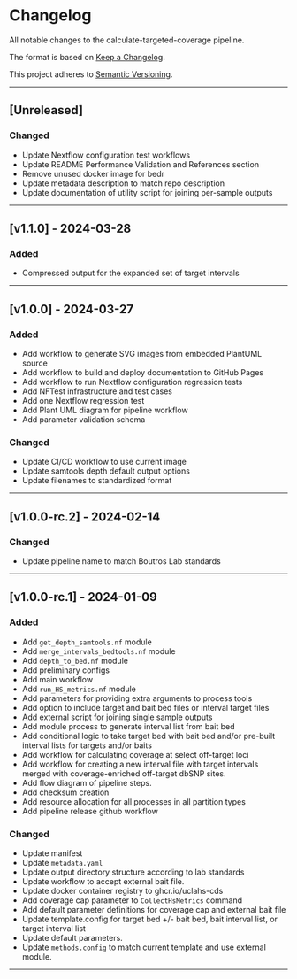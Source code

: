 # Changelog
All notable changes to the calculate-targeted-coverage pipeline.

The format is based on [Keep a Changelog](https://keepachangelog.com/en/1.0.0/).

This project adheres to [Semantic Versioning](https://semver.org/spec/v2.0.0.html).

---

## [Unreleased]

### Changed
- Update Nextflow configuration test workflows
- Update README Performance Validation and References section
- Remove unused docker image for bedr
- Update metadata description to match repo description
- Update documentation of utility script for joining per-sample outputs

---

## [v1.1.0] - 2024-03-28
### Added
- Compressed output for the expanded set of target intervals

---

## [v1.0.0] - 2024-03-27
### Added
- Add workflow to generate SVG images from embedded PlantUML source
- Add workflow to build and deploy documentation to GitHub Pages
- Add workflow to run Nextflow configuration regression tests
- Add NFTest infrastructure and test cases
- Add one Nextflow regression test
- Add Plant UML diagram for pipeline workflow
- Add parameter validation schema

### Changed
- Update CI/CD workflow to use current image
- Update samtools depth default output options
- Update filenames to standardized format

---

## [v1.0.0-rc.2] - 2024-02-14
### Changed
- Update pipeline name to match Boutros Lab standards

---

## [v1.0.0-rc.1] - 2024-01-09
### Added
- Add `get_depth_samtools.nf` module
- Add `merge_intervals_bedtools.nf` module
- Add `depth_to_bed.nf` module
- Add preliminary configs
- Add main workflow
- Add `run_HS_metrics.nf` module
- Add parameters for providing extra arguments to process tools
- Add option to include target and bait bed files or interval target files
- Add external script for joining single sample outputs
- Add module process to generate interval list from bait bed
- Add conditional logic to take target bed with bait bed and/or pre-built interval lists for targets and/or baits
- Add workflow for calculating coverage at select off-target loci
- Add workflow for creating a new interval file with target intervals merged with coverage-enriched off-target dbSNP sites.
- Add flow diagram of pipeline steps.
- Add checksum creation
- Add resource allocation for all processes in all partition types
- Add pipeline release github workflow

### Changed
- Update manifest
- Update `metadata.yaml`
- Update output directory structure according to lab standards
- Update workflow to accept external bait file.
- Update docker container registry to ghcr.io/uclahs-cds
- Add coverage cap parameter to `CollectHsMetrics` command
- Add default parameter definitions for coverage cap and external bait file
- Update template.config for target bed +/- bait bed, bait interval list, or target interval list
- Update default parameters.
- Update `methods.config` to match current template and use external module.
---

